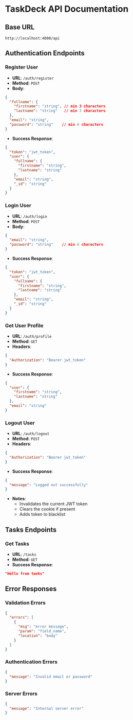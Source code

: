 # TaskDeck API Documentation

## Base URL
```
http://localhost:4000/api
```

## Authentication Endpoints

### Register User
- **URL**: `/auth/register`
- **Method**: `POST`
- **Body**:
```json
{
  "fullname": {
    "firstname": "string", // min 3 characters
    "lastname": "string"   // min 3 characters
  },
  "email": "string",
  "password": "string"    // min 6 characters
}
```
- **Success Response**: 
```json
{
  "token": "jwt_token",
  "user": {
    "fullname": {
      "firstname": "string",
      "lastname": "string"
    },
    "email": "string",
    "_id": "string"
  }
}
```

### Login User
- **URL**: `/auth/login`
- **Method**: `POST`
- **Body**:
```json
{
  "email": "string",
  "password": "string"    // min 6 characters
}
```
- **Success Response**:
```json
{
  "token": "jwt_token",
  "user": {
    "fullname": {
      "firstname": "string",
      "lastname": "string"
    },
    "email": "string",
    "_id": "string"
  }
}
```

### Get User Profile
- **URL**: `/auth/profile`
- **Method**: `GET`
- **Headers**:
```json
{
  "Authorization": "Bearer jwt_token"
}
```
- **Success Response**:
```json
{
  "user": {
    "firstname": "string",
    "lastname": "string"
  },
  "email": "string"
}
```

### Logout User
- **URL**: `/auth/logout`
- **Method**: `POST`
- **Headers**:
```json
{
  "Authorization": "Bearer jwt_token"
}
```
- **Success Response**:
```json
{
  "message": "Logged out successfully"
}
```
- **Notes**: 
  - Invalidates the current JWT token
  - Clears the cookie if present
  - Adds token to blacklist

## Tasks Endpoints

### Get Tasks
- **URL**: `/tasks`
- **Method**: `GET`
- **Success Response**:
```json
"Hello from tasks"
```

## Error Responses

### Validation Errors
```json
{
  "errors": [
    {
      "msg": "error message",
      "param": "field_name",
      "location": "body"
    }
  ]
}
```

### Authentication Errors
```json
{
  "message": "Invalid email or password"
}
```

### Server Errors
```json
{
  "message": "Internal server error"
}
```
